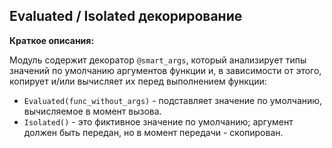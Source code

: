 ## Evaluated / Isolated декорирование

**Краткое описания:**

Модуль содержит декоратор `@smart_args`, который анализирует типы значений по
умолчанию аргументов функции и, в зависимости от этого, копирует и/или
вычисляет их перед выполнением функции:

- `Evaluated(func_without_args)` - подставляет значение по умолчанию, вычисляемое в момент вызова.
- `Isolated()` - это фиктивное значение по умолчанию; аргумент должен быть передан, но в момент передачи - скопирован.
